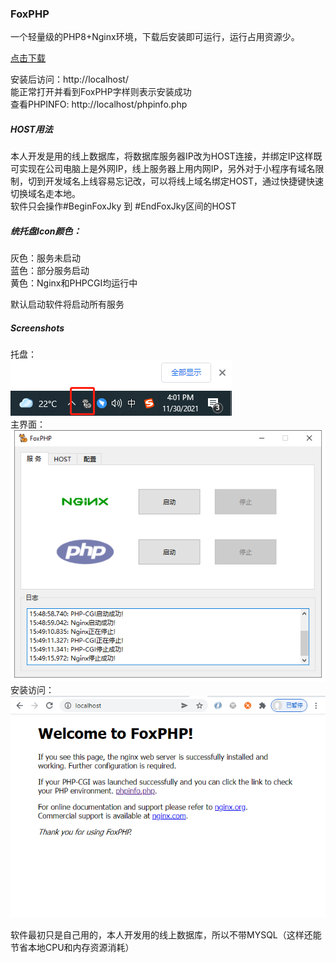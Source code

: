 ### FoxPHP

一个轻量级的PHP8+Nginx环境，下载后安装即可运行，运行占用资源少。 



[点击下载](./FoxPHPInstaller.exe?raw=true)

安装后访问：http://localhost/   
能正常打开并看到FoxPHP字样则表示安装成功  
查看PHPINFO: http://localhost/phpinfo.php

##### HOST用法
本人开发是用的线上数据库，将数据库服务器IP改为HOST连接，并绑定IP这样既可实现在公司电脑上是外网IP，线上服务器上用内网IP，另外对于小程序有域名限制，切到开发域名上线容易忘记改，可以将线上域名绑定HOST，通过快捷键快速切换域名走本地。  
软件只会操作#BeginFoxJky 到 #EndFoxJky区间的HOST

##### 统托盘Icon颜色：  
灰色：服务未启动   
蓝色：部分服务启动  
黄色：Nginx和PHPCGI均运行中 

默认启动软件将启动所有服务

##### Screenshots
托盘：  
![截图](./Screenshots/img2.png)  
主界面：  
![截图](./Screenshots/img1.png)  
安装访问：  
![截图](./Screenshots/img3.png)  


软件最初只是自己用的，本人开发用的线上数据库，所以不带MYSQL（这样还能节省本地CPU和内存资源消耗）  

